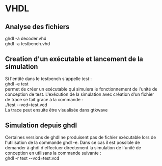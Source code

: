 # VHDL
## Analyse des fichiers
ghdl -a decoder.vhd  
ghdl -a testbench.vhd  
## Creation d'un exécutable et lancement de la simulation
Si l'entité dans le testbench s'appelle test :  
ghdl -e test  
permet de créer un exécutable qui simulera le fonctionnement de l'unité de conception de test. L'exécution de la simulation avec création d'un fichier de trace se fait grace à la commande :  
./test --vcd=test.vcd  
La trace peut ensuite être visualisée dans gtkwave
## Simulation depuis ghdl
Certaines versions de ghdl ne produisent pas de fichier exécutable lors de l'utilisation de la commande ghdl -e. Dans ce cas il est possible de demander à ghdl d'effectuer directement la simulation de l'unité de conception en utilisans la commande suivante :  
ghdl -r test --vcd=test.vcd

